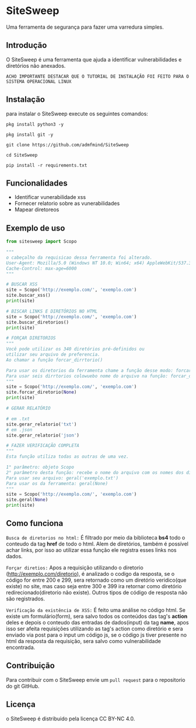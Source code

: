 # SiteSweep

Uma ferramenta de segurança para fazer uma varredura simples.

## Introdução
O SiteSweep é uma ferramenta que ajuda a identificar vulnerabilidades e diretórios não anexados.

`ACHO IMPORTANTE DESTACAR QUE O TUTORIAL DE INSTALAÇÃO FOI FEITO PARA O SISTEMA OPERACIONAL LINUX`

## Instalação
para instalar o SiteSweep execute os seguintes comandos:

```
pkg install python3 -y

pkg install git -y

git clone https://github.com/admfmind/SiteSweep

cd SiteSweep

pip install -r requirements.txt
```

## Funcionalidades
- Identificar vunerabilidade xss
- Fornecer relatorio sobre as vunerabilidades
- Mapear diretoreos

## Exemplo de uso
```py
from sitesweep import Scopo

"""
o cabeçalho da requisicao dessa ferramenta foi alterado.
User-Agent: Mozilla/5.0 (Windows NT 10.0; Win64; x64) AppleWebKit/537.36 (KHTML, like Gecko) Chrome/58.0.3029.110 Safari/537.3
Cache-Control: max-age=6000
"""

# BUSCAR XSS
site = Scopo('http://exemplo.com/', 'exemplo.com')
site.buscar_xss()
print(site)

# BISCAR LINKS E DIRETÓRIOS NO HTML
site = Scopo('http://exemplo.com/', 'exemplo.com')
site.buscar_diretorios()
print(site)

# FORÇAR DIRETORIOS
"""
Você pode utilizar os 340 diretórios pré-definidos ou
utilizar seu arquivo de preferencia.
Ao chamar a função forcar_dirrtorio()

Para usar os diretorios da ferramenta chame a função desse modo: forcar_dirrtorio(None)
Para usar seis dirrtorios colowuebo nome do arquivo na função: forcar_diretorio('exemplo.txt')
"""
site = Scopo('http://exemplo.com/', 'exemplo.com')
site.forcar_diretorio(None)
print(site)

# GERAR RELATÓRIO

# em .txt
site.gerar_relatorio('txt')
# em .json
site.gerar_relatorio('json')

# FAZER VERIFICAÇÃO COMPLETA
"""
Esta função utiliza todas as outras de uma vez.

1° parâmetro: objeto Scopo
2° parâmetro desta função: recebe o nome do arquivo com os nomes dos diretorios. ele deve receber esse nome como uma string, caso queira usar os diretórios da ferramenta, utilize como parametros o None
Para usar seu arquivo: geral('exemplo.txt')
Para usar os da ferramenta: geral(None)
"""
site = Scopo('http://exemplo.com/', 'exemplo.com')
site.geral(None)
print(site)

```

## Como funciona
`Busca de diretorios no html:` É filtrado por meio da biblioteca __bs4__ todo o conteudo da tag __href__ de todo o html. Alem de diretórios, também é possível achar links, por isso ao utilizar essa função ele registra esses links nos dados.

`Forçar diretios:` Apos a requisição utilizando o diretorio (http://exemplo.com/diretorio), é analizado o codigo da resposta, se o código for entre 200 e 299, sera retornado como um diretório veridico(que existe) no site, mas caso seja entre 300 e 399 ira retornar como diretório redirecionado(diretorio não existe). Outros tipos de código de resposta não são registrados.

`Verificação da existência de XSS:` É feito uma análise no código html. Se existe um formulário(form), sera salvo todos os conteúdos das tag's __action__ deles e depois o conteudo das entradas de dados(input) da tag __name__, apos isso ser afeita requisições utilizando as tag's action como diretório e sera enviado via post para o input um código js, se o código js tiver presente no html da resposta da requisição, sera salvo como vulnerabilidade encontrada.

## Contribuição
Para contribuir com o SiteSweep envie um `pull request` para o repositorio do git GitHub.

## Licença
o SiteSweep é distribuido pela licença CC BY-NC 4.0.


